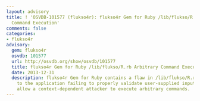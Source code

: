 ```yaml
---
layout: advisory
title: ! 'OSVDB-101577 (flukso4r): flukso4r Gem for Ruby /lib/flukso/R.rb Arbitrary
  Command Execution'
comments: false
categories:
- flukso4r
advisory:
  gem: flukso4r
  osvdb: 101577
  url: http://osvdb.org/show/osvdb/101577
  title: flukso4r Gem for Ruby /lib/flukso/R.rb Arbitrary Command Execution
  date: 2013-12-31
  description: flukso4r Gem for Ruby contains a flaw in /lib/flukso/R.rb that is due
    to the application failing to properly validate user-supplied input. This may
    allow a context-dependent attacker to execute arbitrary commands.
---
```

